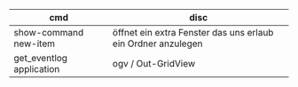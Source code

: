 |cmd   | disc  |
|---|---|
|show-command new-item |  öffnet ein extra Fenster das uns erlaub ein Ordner anzulegen |  
|get_eventlog application | ogv / Out-GridView |  andere Ansicht die man filtern kann |  